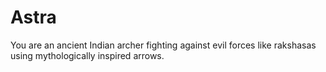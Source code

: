 # Astra
You are an ancient Indian archer fighting against evil forces like rakshasas using mythologically inspired arrows.
